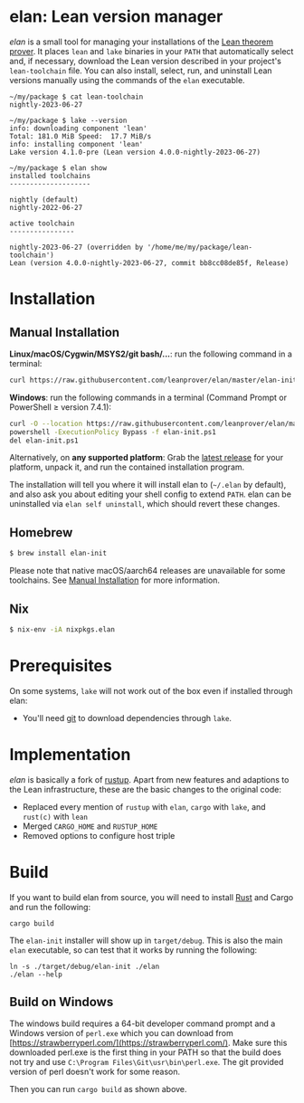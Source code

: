 # elan: Lean version manager

*elan* is a small tool for managing your installations of the [Lean theorem prover](https://leanprover.github.io). It places `lean` and `lake` binaries in your `PATH` that automatically select and, if necessary, download the Lean version described in your project's `lean-toolchain` file.
You can also install, select, run, and uninstall Lean versions manually using the commands of the `elan` executable.

```shell
~/my/package $ cat lean-toolchain
nightly-2023-06-27

~/my/package $ lake --version
info: downloading component 'lean'
Total: 181.0 MiB Speed:  17.7 MiB/s
info: installing component 'lean'
Lake version 4.1.0-pre (Lean version 4.0.0-nightly-2023-06-27)

~/my/package $ elan show
installed toolchains
--------------------

nightly (default)
nightly-2022-06-27

active toolchain
----------------

nightly-2023-06-27 (overridden by '/home/me/my/package/lean-toolchain')
Lean (version 4.0.0-nightly-2023-06-27, commit bb8cc08de85f, Release)
```

# Installation

## Manual Installation

**Linux/macOS/Cygwin/MSYS2/git bash/...**: run the following command in a terminal:

```bash
curl https://raw.githubusercontent.com/leanprover/elan/master/elan-init.sh -sSf | sh
```

**Windows**: run the following commands in a terminal (Command Prompt or PowerShell ≥ version 7.4.1):
```bash
curl -O --location https://raw.githubusercontent.com/leanprover/elan/master/elan-init.ps1
powershell -ExecutionPolicy Bypass -f elan-init.ps1
del elan-init.ps1
```

Alternatively, on **any supported platform**: Grab the [latest release](https://github.com/leanprover/elan/releases/latest) for your platform, unpack it, and run the contained installation program.

The installation will tell you where it will install elan to (`~/.elan` by default), and also ask you about editing your shell config to extend `PATH`. elan can be uninstalled via `elan self uninstall`, which should revert these changes.

## Homebrew

```bash
$ brew install elan-init
```

Please note that native macOS/aarch64 releases are unavailable for some toolchains. See [Manual Installation](#manual-installation) for more information.

## Nix

```bash
$ nix-env -iA nixpkgs.elan
```

# Prerequisites

On some systems, `lake` will not work out of the box even if installed through elan:

* You'll need [git](https://git-scm.com/download) to download dependencies through `lake`.

# Implementation

*elan* is basically a fork of [rustup](https://github.com/rust-lang-nursery/rustup.rs). Apart from new features and adaptions to the Lean infrastructure, these are the basic changes to the original code:

* Replaced every mention of `rustup` with `elan`, `cargo` with `lake`, and `rust(c)` with `lean`
* Merged `CARGO_HOME` and `RUSTUP_HOME`
* Removed options to configure host triple

# Build

If you want to build elan from source, you will need to install [Rust](https://www.rust-lang.org/tools/install) and
Cargo and run the following:

```
cargo build
```

The `elan-init` installer will show up in `target/debug`. This is also the main `elan` executable, so can test that it works by running the following:

```
ln -s ./target/debug/elan-init ./elan
./elan --help
```

## Build on Windows

The windows build requires a 64-bit developer command prompt and a Windows version of `perl.exe` which you can download
from [https://strawberryperl.com/](https://strawberryperl.com/). Make sure this downloaded perl.exe is the first thing
in your PATH so that the build does not try and use `C:\Program Files\Git\usr\bin\perl.exe`. The git provided version of
perl doesn't work for some reason.

Then you can run `cargo build` as shown above.
